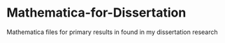 # Mathematica-for-Dissertation
Mathematica files for primary results in found in my dissertation research
